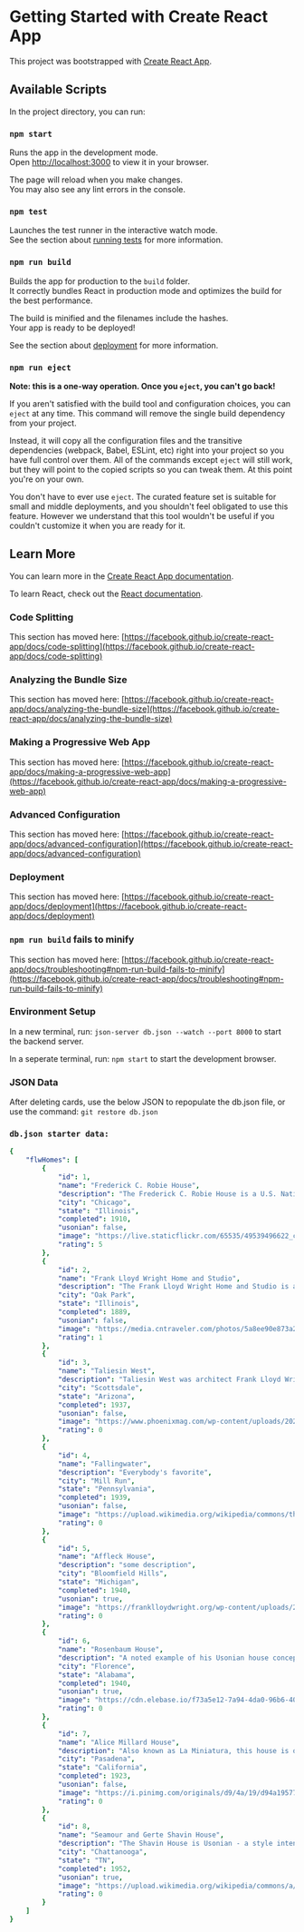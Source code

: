 # Getting Started with Create React App

This project was bootstrapped with [Create React App](https://github.com/facebook/create-react-app).

## Available Scripts

In the project directory, you can run:

### `npm start`

Runs the app in the development mode.\
Open [http://localhost:3000](http://localhost:3000) to view it in your browser.

The page will reload when you make changes.\
You may also see any lint errors in the console.

### `npm test`

Launches the test runner in the interactive watch mode.\
See the section about [running tests](https://facebook.github.io/create-react-app/docs/running-tests) for more information.

### `npm run build`

Builds the app for production to the `build` folder.\
It correctly bundles React in production mode and optimizes the build for the best performance.

The build is minified and the filenames include the hashes.\
Your app is ready to be deployed!

See the section about [deployment](https://facebook.github.io/create-react-app/docs/deployment) for more information.

### `npm run eject`

**Note: this is a one-way operation. Once you `eject`, you can't go back!**

If you aren't satisfied with the build tool and configuration choices, you can `eject` at any time. This command will remove the single build dependency from your project.

Instead, it will copy all the configuration files and the transitive dependencies (webpack, Babel, ESLint, etc) right into your project so you have full control over them. All of the commands except `eject` will still work, but they will point to the copied scripts so you can tweak them. At this point you're on your own.

You don't have to ever use `eject`. The curated feature set is suitable for small and middle deployments, and you shouldn't feel obligated to use this feature. However we understand that this tool wouldn't be useful if you couldn't customize it when you are ready for it.

## Learn More

You can learn more in the [Create React App documentation](https://facebook.github.io/create-react-app/docs/getting-started).

To learn React, check out the [React documentation](https://reactjs.org/).

### Code Splitting

This section has moved here: [https://facebook.github.io/create-react-app/docs/code-splitting](https://facebook.github.io/create-react-app/docs/code-splitting)

### Analyzing the Bundle Size

This section has moved here: [https://facebook.github.io/create-react-app/docs/analyzing-the-bundle-size](https://facebook.github.io/create-react-app/docs/analyzing-the-bundle-size)

### Making a Progressive Web App

This section has moved here: [https://facebook.github.io/create-react-app/docs/making-a-progressive-web-app](https://facebook.github.io/create-react-app/docs/making-a-progressive-web-app)

### Advanced Configuration

This section has moved here: [https://facebook.github.io/create-react-app/docs/advanced-configuration](https://facebook.github.io/create-react-app/docs/advanced-configuration)

### Deployment

This section has moved here: [https://facebook.github.io/create-react-app/docs/deployment](https://facebook.github.io/create-react-app/docs/deployment)

### `npm run build` fails to minify

This section has moved here: [https://facebook.github.io/create-react-app/docs/troubleshooting#npm-run-build-fails-to-minify](https://facebook.github.io/create-react-app/docs/troubleshooting#npm-run-build-fails-to-minify)


### Environment Setup

In a new terminal, run: `json-server db.json --watch --port 8000` to start the backend server.

In a seperate terminal, run: `npm start` to start the development browser.


### JSON Data

After deleting cards, use the below JSON to repopulate the db.json file, or use the command:  `git restore db.json`

### `db.json starter data:`

```yaml
{
    "flwHomes": [
        {
            "id": 1,
            "name": "Frederick C. Robie House",
            "description": "The Frederick C. Robie House is a U.S. National Historic Landmark now on the campus of the University of Chicago in the South Side neighborhood of Hyde Park in Chicago, Illinois. ",
            "city": "Chicago",
            "state": "Illinois",
            "completed": 1910,
            "usonian": false,
            "image": "https://live.staticflickr.com/65535/49539496622_c997329f78_b.jpg",
            "rating": 5
        },
        {
            "id": 2,
            "name": "Frank Lloyd Wright Home and Studio",
            "description": "The Frank Lloyd Wright Home and Studio is a historic house and design studio in Oak Park, Illinois, which was designed and owned by architect Frank Lloyd Wright. First built in 1889 and added to over the years, the home and studio is furnished with original Wright-designed furniture and textiles.",
            "city": "Oak Park",
            "state": "Illinois",
            "completed": 1889,
            "usonian": false,
            "image": "https://media.cntraveler.com/photos/5a8ee90e873a2240b39fffea/16:9/w_2560,c_limit/Frank-Lloyd-Wright-House-and-Studio-Tour_2018_StudioFacade_JamesCaulfield_July2017.jpg",
            "rating": 1
        },
        {
            "id": 3,
            "name": "Taliesin West",
            "description": "Taliesin West was architect Frank Lloyd Wright's winter home and studio in the desert from 1937 until his death in 1959 at the age of 91. Today it is the headquarters of the Frank Lloyd Wright Foundation.",
            "city": "Scottsdale",
            "state": "Arizona",
            "completed": 1937,
            "usonian": false,
            "image": "https://www.phoenixmag.com/wp-content/uploads/2020/02/Taliesin-West_Front-evening-1_Photo-credit-Andrew-Pielage_copyright-Frank-Lloyd-Wright-Foundation.jpg",
            "rating": 0
        },
        {
            "id": 4,
            "name": "Fallingwater",
            "description": "Everybody's favorite",
            "city": "Mill Run",
            "state": "Pennsylvania",
            "completed": 1939,
            "usonian": false,
            "image": "https://upload.wikimedia.org/wikipedia/commons/thumb/d/dd/Fallingwater%2C_also_known_as_the_Edgar_J._Kaufmann%2C_Sr.%2C_residence%2C_Pennsylvania%2C_by_Carol_M._Highsmith.jpg/1280px-Fallingwater%2C_also_known_as_the_Edgar_J._Kaufmann%2C_Sr.%2C_residence%2C_Pennsylvania%2C_by_Carol_M._Highsmith.jpg",
            "rating": 0
        },
        {
            "id": 5,
            "name": "Affleck House",
            "description": "some description",
            "city": "Bloomfield Hills",
            "state": "Michigan",
            "completed": 1940,
            "usonian": true,
            "image": "https://franklloydwright.org/wp-content/uploads/2017/02/Affleck_House_dusk_9-3-14_0066-fused-dc2_br-1382x640.jpg",
            "rating": 0
        },
        {
            "id": 6,
            "name": "Rosenbaum House",
            "description": "A noted example of his Usonian house concept, it is the only Wright building in Alabama, and is one of only 26 pre-World War II Usonian houses. Wright scholar John Sergeant called it \"the purest example of the Usonian.\" ",
            "city": "Florence",
            "state": "Alabama",
            "completed": 1940,
            "usonian": true,
            "image": "https://cdn.elebase.io/f73a5e12-7a94-4da0-96b6-40fd97435fd2/0d93ebe9-9504-472c-a420-96f8cb15e144-tend06a574fe5dfda9e5.jpg?w=680&h=382&fit=crop&rot=auto&dpr=2&q=75",
            "rating": 0
        },
        {
            "id": 7,
            "name": "Alice Millard House",
            "description": "Also known as La Miniatura, this house is one of four of Wright's \"textile block\" houses - all built in Los Angeles County. The initial critical response to Millard House and the textile block structures was not positive. Over the years, critical views of Millard House became positive, and it is now considered one of Wright's finest works.",
            "city": "Pasadena",
            "state": "California",
            "completed": 1923,
            "usonian": false,
            "image": "https://i.pinimg.com/originals/d9/4a/19/d94a1957742911e2b3a48b73541026cd.jpg",
            "rating": 0
        },
        {
            "id": 8,
            "name": "Seamour and Gerte Shavin House",
            "description": "The Shavin House is Usonian - a style intended to represent the natvie architectural style of the United States.  Usonian homes lack ornamentation and instead focus on design integration between nature, community, and scale. It is the only building designed by Frank Lloyd Wright in Tennessee. ",
            "city": "Chattanooga",
            "state": "TN",
            "completed": 1952,
            "usonian": true,
            "image": "https://upload.wikimedia.org/wikipedia/commons/a/ac/Seamour_and_Gerte_Shavin_House.jpg",
            "rating": 0
        }
    ]
}
```
